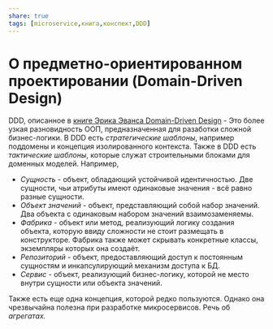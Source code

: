```yaml
---
share: true
tags: [microservice,книга,конспект,DDD]
---
```

# О предметно-ориентированном проектировании (Domain-Driven Design)
DDD, описанное в [книге Эрика Эванса Domain-Driven Design](https://www.ozon.ru/product/predmetno-orientirovannoe-proektirovanie-ddd-strukturizatsiya-slozhnyh-programmnyh-sistem-147107976/) - Это более узкая разновидность ООП, предназначенная для разаботки сложной бизнес-логики.
В DDD есть *стратегические шаблоны*, например поддомены и концепция изолированного контекста.
Также в DDD есть *тактические шаблоны*, которые служат строительными блоками для доменных моделей. Например,
- *Сущность* - объект, обладающий устойчивой идентичностью. Две сущности, чьи атрибуты имеют одинаковые значения - всё равно разные сущности.
- *Объект значений* - объект, представляющий собой набор значений. Два объекта с одинаковым набором значений взаимозаменяемы.
- *Фабрика* - объект или метод, реализующий логику создания объекта, которую ввиду сложности не стоит размещать в конструкторе. Фабрика также может скрывать конкретные классы, экземпляры которых она создаёт.
- *Репозиторий* - объект, предоставляющий доступ к постоянным сущностям и инкапсулирующий механизм доступа к БД.
- *Сервис* - объект, реализующий бизнес-логику, которой не место внутри сущности или объекта значений.

Также есть еще одна концепция, которой редко пользуются. Однако она чрезвычайна полезна при разработке микросервисов. Речь об *агрегатах.*